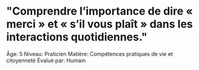 # "Comprendre l’importance de dire « merci » et « s’il vous plaît » dans les interactions quotidiennes."

Âge: 5
Niveau: Praticien
Matière: Compétences pratiques de vie et citoyenneté
Évalué par: Humain